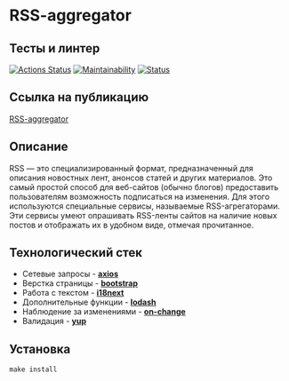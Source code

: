 # RSS-aggregator

## Тесты и линтер

[![Actions Status](https://github.com/IvanSavDev/frontend-project-lvl3/workflows/hexlet-check/badge.svg)](https://github.com/IvanSavDev/frontend-project-lvl3/actions)
[![Maintainability](https://api.codeclimate.com/v1/badges/e98f78163a22c09a33cb/maintainability)](https://codeclimate.com/github/IvanSavDev/frontend-project-lvl3/maintainability)
[![Status](https://github.com/IvanSavDev/frontend-project-lvl3/actions/workflows/project-lvl3-check.yml/badge.svg)](https://github.com/IvanSavDev/frontend-project-lvl3/actions/workflows/project-lvl3-check.yml)

## Ссылка на публикацию

[RSS-aggregator](https://frontend-project-lvl3-umber-seven.vercel.app/)

## Описание

RSS — это специализированный формат, предназначенный для описания новостных лент, анонсов статей и других материалов. Это самый простой способ для веб-сайтов (обычно блогов) предоставить пользователям возможность подписаться на изменения. Для этого используются специальные сервисы, называемые RSS-агрегаторами. Эти сервисы умеют опрашивать RSS-ленты сайтов на наличие новых постов и отображать их в удобном виде, отмечая прочитанное.

## Технологический стек
- Сетевые запросы - **[axios](https://github.com/axios/axios)**
- Верстка страницы - **[bootstrap](https://getbootstrap.com)**
- Работа с текстом - **[i18next](https://www.i18next.com)**
- Дополнительные функции - **[lodash](https://lodash.com)**
- Наблюдение за изменениями - **[on-change](https://github.com/sindresorhus/on-change)**
- Валидация - **[yup](https://github.com/jquense/yup)** 

## Установка

```
make install
```
